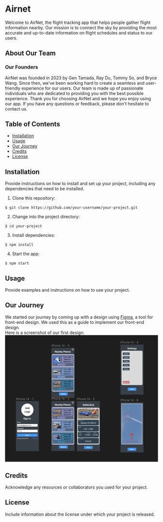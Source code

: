 # Airnet

Welcome to AirNet, the flight tracking app that helps people gather flight information nearby. Our mission is to connect the sky by providing the most accurate and up-to-date information on flight schedules and status to our users.

## About Our Team

### Our Founders

AirNet was founded in 2023 by Gen Tamada, Ray Du, Tommy So, and Bryce Wang. Since then, we've been working hard to create a seamless and user-friendly experience for our users. Our team is made up of passionate individuals who are dedicated to providing you with the best possible experience. Thank you for choosing AirNet and we hope you enjoy using our app. If you have any questions or feedback, please don't hesitate to contact us.

## Table of Contents

- [Installation](#installation)
- [Usage](#usage)
- [Our Journey](#our-journey)
- [Credits](#credits)
- [License](#license)


## Installation

Provide instructions on how to install and set up your project, including any dependencies that need to be installed.

1. Clone this repository:
```shell
$ git clone https://github.com/your-username/your-project.git
```
2. Change into the project directory:
```shell
$ cd your-project
```
3. Install dependencies:
```shell
$ npm install
```
4. Start the app:
```shell
$ npm start
```

## Usage

Provide examples and instructions on how to use your project.

## Our Journey

We started our journey by coming up with a design using [Figma](https://www.figma.com/file/YMjlqVdLgLOY0CEvBPn5Dx/AirNet?t=KbLNHAjL61YLaZ0a-1), a tool for front-end design. We used this as a guide to implement our front-end design.
<br>
Here is a screenshot of our first design:
![AirNet App Screenshot](./screenshots/AirNetFigma_v1.png)

## Credits

Acknowledge any resources or collaborators you used for your project.

## License

Include information about the license under which your project is released.
